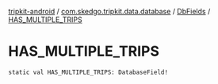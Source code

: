 [tripkit-android](../../index.md) / [com.skedgo.tripkit.data.database](../index.md) / [DbFields](index.md) / [HAS_MULTIPLE_TRIPS](./-h-a-s_-m-u-l-t-i-p-l-e_-t-r-i-p-s.md)

# HAS_MULTIPLE_TRIPS

`static val HAS_MULTIPLE_TRIPS: DatabaseField!`